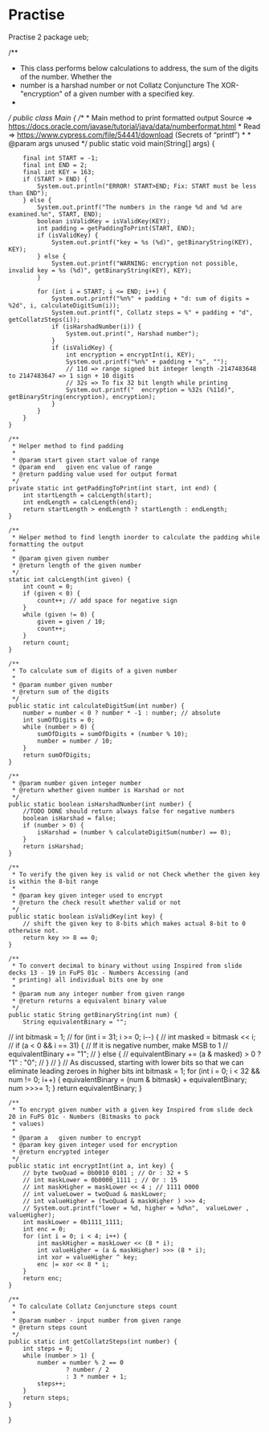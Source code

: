 # Practise
Practise 2
package ueb;

/**
 * This class performs below calculations to address, the sum of the digits of the number. Whether the
 * number is a harshad number or not Collatz Conjuncture The XOR-"encryption" of a given number with a specified key.
 *
 
 */
public class Main {
    /**
     * Main method to print formatted output Source => https://docs.oracle.com/javase/tutorial/java/data/numberformat.html
     * Read => https://www.cypress.com/file/54441/download (Secrets of “printf”)
     *
     * @param args unused
     */
    public static void main(String[] args) {
        
        final int START = -1;
        final int END = 2;
        final int KEY = 163;
        if (START > END) {
            System.out.println("ERROR! START>END; Fix: START must be less than END");
        } else {
            System.out.printf("The numbers in the range %d and %d are examined.%n", START, END);
            boolean isValidKey = isValidKey(KEY);
            int padding = getPaddingToPrint(START, END);
            if (isValidKey) {
                System.out.printf("key = %s (%d)", getBinaryString(KEY), KEY);
            } else {
                System.out.printf("WARNING: encryption not possible, invalid key = %s (%d)", getBinaryString(KEY), KEY);
            }

            for (int i = START; i <= END; i++) {
                System.out.printf("%n%" + padding + "d: sum of digits = %2d", i, calculateDigitSum(i));
                System.out.printf(", Collatz steps = %" + padding + "d", getCollatzSteps(i));
                if (isHarshadNumber(i)) {
                    System.out.print(", Harshad number");
                }
                if (isValidKey) {
                    int encryption = encryptInt(i, KEY);
                    System.out.printf("%n%" + padding + "s", "");
                    // 11d => range signed bit integer length -2147483648 to 2147483647 => 1 sign + 10 digits
                    // 32s => To fix 32 bit length while printing
                    System.out.printf("  encryption = %32s (%11d)", getBinaryString(encryption), encryption);
                }
            }
        }
    }

    /**
     * Helper method to find padding
     *
     * @param start given start value of range
     * @param end   given enc value of range
     * @return padding value used for output format
     */
    private static int getPaddingToPrint(int start, int end) {
        int startLength = calcLength(start);
        int endLength = calcLength(end);
        return startLength > endLength ? startLength : endLength;
    }

    /**
     * Helper method to find length inorder to calculate the padding while formatting the output
     *
     * @param given given number
     * @return length of the given number
     */
    static int calcLength(int given) {
        int count = 0;
        if (given < 0) {
            count++; // add space for negative sign
        }
        while (given != 0) {
            given = given / 10;
            count++;
        }
        return count;
    }

    /**
     * To calculate sum of digits of a given number
     *
     * @param number given number
     * @return sum of the digits
     */
    public static int calculateDigitSum(int number) {
        number = number < 0 ? number * -1 : number; // absolute
        int sumOfDigits = 0;
        while (number > 0) {
            sumOfDigits = sumOfDigits + (number % 10);
            number = number / 10;
        }
        return sumOfDigits;
    }

    /**
     * @param number given integer number
     * @return whether given number is Harshad or not
     */
    public static boolean isHarshadNumber(int number) {
        //TODO DONE should return always false for negative numbers
        boolean isHarshad = false;
        if (number > 0) {
            isHarshad = (number % calculateDigitSum(number) == 0);
        }
        return isHarshad;
    }

    /**
     * To verify the given key is valid or not Check whether the given key is within the 8-bit range
     *
     * @param key given integer used to encrypt
     * @return the check result whether valid or not
     */
    public static boolean isValidKey(int key) {
        // shift the given key to 8-bits which makes actual 8-bit to 0 otherwise not.
        return key >> 8 == 0;
    }

    /**
     * To convert decimal to binary without using Inspired from slide decks 13 - 19 in FuPS 01c - Numbers Accessing (and
     * printing) all individual bits one by one
     *
     * @param num any integer number from given range
     * @return returns a equivalent binary value
     */
    public static String getBinaryString(int num) {
        String equivalentBinary = "";
//        int bitmask = 1;
//        for (int i = 31; i >= 0; i--) {
//            int masked = bitmask << i;
//            if (a < 0 && i == 31) { // If it is negative number, make MSB to 1
//                equivalentBinary += "1";
//            } else {
//                equivalentBinary += (a & masked) > 0 ? "1" : "0";
//            }
//        }
        // As discussed, starting with lower bits so that we can eliminate leading zeroes in higher bits
        int bitmask = 1;
        for (int i = 0; i < 32 && num != 0; i++) {
            equivalentBinary = (num & bitmask) + equivalentBinary;
            num >>>= 1;
        }
        return equivalentBinary;
    }

    /**
     * To encrypt given number with a given key Inspired from slide deck 20 in FuPS 01c - Numbers (Bitmasks to pack
     * values)
     *
     * @param a   given number to encrypt
     * @param key given integer used for encryption
     * @return encrypted integer
     */
    public static int encryptInt(int a, int key) {
        // byte twoQuad = 0b0010_0101 ; // Or : 32 + 5
        // int maskLower = 0b0000_1111 ; // Or : 15
        // int maskHigher = maskLower << 4 ; // 1111 0000
        // int valueLower = twoQuad & maskLower;
        // int valueHigher = (twoQuad & maskHigher ) >>> 4;
        // System.out.printf("lower = %d, higher = %d%n",  valueLower , valueHigher);
        int maskLower = 0b1111_1111;
        int enc = 0;
        for (int i = 0; i < 4; i++) {
            int maskHigher = maskLower << (8 * i);
            int valueHigher = (a & maskHigher) >>> (8 * i);
            int xor = valueHigher ^ key;
            enc |= xor << 8 * i;
        }
        return enc;
    }

    /**
     * To calculate Collatz Conjuncture steps count
     *
     * @param number - input number from given range
     * @return steps count
     */
    public static int getCollatzSteps(int number) {
        int steps = 0;
        while (number > 1) {
            number = number % 2 == 0
                    ? number / 2
                    : 3 * number + 1;
            steps++;
        }
        return steps;
    }
}
